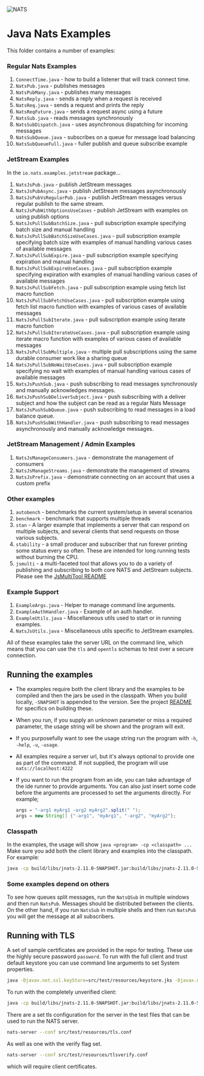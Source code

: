 ![NATS](../../../../../../src/main/javadoc/images/large-logo.png)

# Java Nats Examples

This folder contains a number of examples:

### Regular Nats Examples
1. `ConnectTime.java` - how to build a listener that will track connect time.
1. `NatsPub.java` - publishes messages
1. `NatsPubMany.java` - publishes many messages
1. `NatsReply.java` - sends a reply when a request is received
1. `NatsReq.java` - sends a request and prints the reply
1. `NatsReqFuture.java` - sends a request async using a future 
1. `NatsSub.java` - reads messages synchronously
1. `NatsSubDispatch.java` - uses asynchronous dispatching for incoming messages
1. `NatsSubQueue.java` - subscribes on a queue for message load balancing
1. `NatsSubQueueFull.java` - fuller publish and queue subscribe example
   
### JetStream Examples
In the `io.nats.examples.jetstream` package...

1. `NatsJsPub.java` - publish JetStream messages
1. `NatsJsPubAsync.java` - publish JetStream messages asynchronously
1. `NatsJsPubVsRegularPub.java` - publish JetStream messages versus regular publish to the same stream.
1. `NatsJsPubWithOptionsUseCases` - publish JetStream with examples on using publish options
1. `NatsJsPullSubBatchSize.java` - pull subscription example specifying batch size and manual handling
1. `NatsJsPullSubBatchSizeUseCases.java` - pull subscription example specifying batch size with examples of manual handling various cases of available messages  
1. `NatsJsPullSubExpire.java` - pull subscription example specifying expiration and manual handling
1. `NatsJsPullSubExpireUseCases.java` - pull subscription example specifying expiration with examples of manual handling various cases of available messages
1. `NatsJsPullSubFetch.java` - pull subscription example using fetch list macro function
1. `NatsJsPullSubFetchUseCases.java` - pull subscription example using fetch list macro function with examples of various cases of available messages
1. `NatsJsPullSubIterate.java` - pull subscription example using iterate macro function
1. `NatsJsPullSubIterateUseCases.java` - pull subscription example using iterate macro function with examples of various cases of available messages
1. `NatsJsPullSubMultiple.java` - multiple pull subscriptions using the same durable consumer work like a sharing queue
1. `NatsJsPullSubNoWaitUseCases.java` - pull subscription example specifying no wait with examples of manual handling various cases of available messages
1. `NatsJsPushSub.java` - push subscribing to read messages synchronously and manually acknowledges messages.
1. `NatsJsPushSubDeliverSubject.java` - push subscribing with a deliver subject and how the subject can be read as a regular Nats Message  
1. `NatsJsPushSubQueue.java` - push subscribing to read messages in a load balance queue.
1. `NatsJsPushSubWithHandler.java` - push subscribing to read messages asynchronously and manually acknowledge messages.

### JetStream Management / Admin Examples
1. `NatsJsManageConsumers.java` - demonstrate the management of consumers
1. `NatsJsManageStreams.java` - demonstrate the management of streams
1. `NatsJsPrefix.java` - demonstrate connecting on an account that uses a custom prefix

### Other examples
1. `autobench` - benchmarks the current system/setup in several scenarios
1. `benchmark` - benchmark that supports multiple threads
1. `stan` - A larger example that implements a server that can respond on multiple subjects, and several clients that send requests on those various subjects.
1. `stability` - a small producer and subscriber that run forever printing some status every so often. These are intended for long running tests without burning the CPU.
1. `jsmulti` - a multi-faceted tool that allows you to do a variety of publishing and subscribing to both core NATS and JetStream subjects. Please see the [JsMultiTool README](jsmulti/README.md) 

### Example Support
1. `ExampleArgs.java` - Helper to manage command line arguments.
1. `ExampleAuthHandler.java` - Example of an auth handler.
1. `ExampleUtils.java` - Miscellaneous utils used to start or in running examples.
1. `NatsJsUtils.java` - Miscellaneous utils specific to JetStream examples.

All of these examples take the server URL on the command line, which means that you can use the `tls` and `opentls` schemas to test over a secure connection.

## Running the examples

* The examples require both the client library and the examples to be compiled and then the jars be used in the classpath.
When you build locally, `-SNAPSHOT` is appended to the version.
See the project [README](/README.md) for specifics on building these.

* When you run, if you supply an unknown parameter or miss a required parameter, the usage string will be shown and the program will exit.

* If you purposefully want to see the usage string run the program with `-h`, `-help`, `-u`, `-usage`.

* All examples require a server url, but it's always optional to provide one as part of the command.
If not supplied, the program will use `nats://localhost:4222`

* If you want to run the program from an ide, you can take advantage of the ide runner to provide arguments.
You can also just insert some code before the arguments are processed to set the arguments directly. For example;
    ```java
    args = "-arg1 myArg1 -arg2 myArg2".split(" ");
    args = new String[] {"-arg1", "myArg1", "-arg2", "myArg2"};
    ```

### Classpath 

In the examples, the usage will show `java <program> -cp <classpath> ...` Make sure you add both the client library and examples into the classpath. For example:

```bash
java -cp build/libs/jnats-2.11.0-SNAPSHOT.jar:build/libs/jnats-2.11.0-SNAPSHOT-examples.jar io.nats.examples.NatsPub nats://localhost:4222 test "hello world"
```

### Some examples depend on others

To see how queues split messages, run the `NatsQSub` in multiple windows and then run `NatsPub`. Messages should be distributed between the clients. On the other hand, if you run `NatsSub` in multiple shells and then run `NatsPub` you will get the message at all subscribers.

## Running with TLS

A set of sample certificates are provided in the repo for testing. These use the highly secure password `password`. To run with the full client and trust default keystore you can use command line arguments to set System properties.

```bash
java -Djavax.net.ssl.keyStore=src/test/resources/keystore.jks -Djavax.net.ssl.keyStorePassword=password -Djavax.net.ssl.trustStore=src/test/resources/truststore.jks -Djavax.net.ssl.trustStorePassword=password io.nats.examples.NatsPub tls://localhost:4443 test "hello world"
```

To run with the completely unverified client:

```bash
java -cp build/libs/jnats-2.11.0-SNAPSHOT.jar:build/libs/jnats-2.11.0-SNAPSHOT-examples.jar io.nats.examples.NatsSub opentls://localhost:4443 test 3
```

There are a set tls configuration for the server in the test files that can be used to run the NATS server.

```bash
nats-server --conf src/test/resources/tls.conf
```

As well as one with the verify flag set.

```bash
nats-server --conf src/test/resources/tlsverify.conf
```

which will require client certificates.
